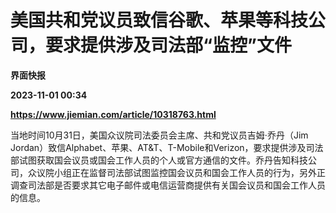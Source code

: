 # 美国共和党议员致信谷歌、苹果等科技公司，要求提供涉及司法部“监控”文件
**界面快报**

**2023-11-01 00:34**

**https://www.jiemian.com/article/10318763.html**

当地时间10月31日，美国众议院司法委员会主席、共和党议员吉姆·乔丹（Jim Jordan）致信Alphabet、苹果、AT&T、T-Mobile和Verizon，要求提供涉及司法部试图获取国会议员或国会工作人员的个人或官方通信的文件。乔丹告知科技公司，众议院小组正在监督司法部试图监控国会议员和国会工作人员的行为，另外正调查司法部是否要求其它电子邮件或电信运营商提供有关国会议员和国会工作人员的信息。